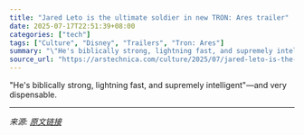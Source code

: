 ```yaml
---
title: "Jared Leto is the ultimate soldier in new TRON: Ares trailer"
date: 2025-07-17T22:51:39+08:00
categories: ["tech"]
tags: ["Culture", "Disney", "Trailers", "Tron: Ares"]
summary: "\"He's biblically strong, lightning fast, and supremely intelligent\"—and very dispensable."
source_url: "https://arstechnica.com/culture/2025/07/jared-leto-is-the-ultimate-solder-in-new-tron-ares-trailer/"
---
```


"He's biblically strong, lightning fast, and supremely intelligent"—and very dispensable.

---

*来源: [原文链接](https://arstechnica.com/culture/2025/07/jared-leto-is-the-ultimate-solder-in-new-tron-ares-trailer/)*
